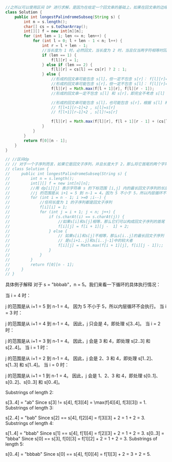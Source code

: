 ```java
//之所以可以使用区间 DP 进行求解，是因为在给定一个回文串的基础上，如果在回文串的边缘分别添加两个新的字符，可以通过判断两字符是否相等来得知新串是否回文。
class Solution {
    public int longestPalindromeSubseq(String s) {
        int n = s.length();
        char[] cs = s.toCharArray();
        int[][] f = new int[n][n]; 
        for (int len = 1; len <= n; len++) {
            for (int l = 0; l + len - 1 < n; l++) {
                int r = l + len - 1;
                //当长度为 1 时，必然回文，当长度为 2 时，当且仅当两字符相等时回文。
                if (len == 1) {
                    f[l][r] = 1;
                } else if (len == 2) {
                    f[l][r] = cs[l] == cs[r] ? 2 : 1;
                } else {
                    //形成的回文串可能包含 s[l]，但一定不包含 s[r]： f[l][r]=f[l][r−1]
                    //形成的回文串可能包含 s[r]，但一定不包含 s[l]： f[l][r]=f[l+1][r]
                    f[l][r] = Math.max(f[l + 1][r], f[l][r - 1]);
                    //形成的回文串一定不包含 s[l] 和 s[r]，即完全不考虑 s[l] 和 s[r]： f[l][r]=f[l+1][r−1]

                    //形成的回文串可能包含 s[l]，也可能包含 s[r]，根据 s[l] 和 s[r] 是否相等：
                    // f[l+1][r−1]+2 , s[l]=s[r]
                    // f[l+1][r−1]+2 , s[l]!=s[r]

                    f[l][r] = Math.max(f[l][r], f[l + 1][r - 1] + (cs[l] == cs[r] ? 2 : 0));
                }
            }
        }
        return f[0][n - 1];
    }
}

// //区间dp
// // 对于一个子序列而言，如果它是回文子序列，并且长度大于 2，那么将它首尾的两个字符去除之后，它仍然是个回文子序列。因此可以用动态规划的方法计算给定字符串的最长回文子序列。
// class Solution {
//     public int longestPalindromeSubseq(String s) {
//         int n = s.length();
//         int[][] f = new int[n][n];
//         //用 dp[i][j] 表示字符串 s 的下标范围 [i,j] 内的最长回文子序列的长度。假设字符串 s 的长度为 n，则只有当 0≤i≤j<n 时，才会有 dp[i][j]>0，否则 dp[i][j]=0。
//         //j 的范围是从 i+1 = 5 到 n-1 = 4。因为 5 不小于 5，所以内层循环不会执行。 s[4][5]不合格，接着处理s[3][4]
//         for (int i = n - 1; i >=0 ;i--) {
//             //任何长度为 1 的子序列都是回文子序列
//             f[i][i] = 1;
//             for (int j = i + 1; j < n; j++) {
//                 if (s.charAt(i) == s.charAt(j)) {
//                     //如果s[i]和s[j]相等，那么它们可以构成回文子序列的首尾
//                     f[i][j] = f[i + 1][j -  1] + 2;
//                 } else {
//                     // 如果s[i]和s[j]不相等，那么s[i..j]的最长回文子序列
//                     // 是s[i+1..j]和s[i..j-1]中的较大者
//                     f[i][j] = Math.max(f[i + 1][j], f[i][j - 1]);;
//                 }
//             }
//         }
//         return f[0][n - 1];
//     }
// }
```
具体例子解释
对于 s = "bbbab"，n = 5。我们来看一下循环的具体执行情况：

当 i = 4 时：

j 的范围是从 i+1 = 5 到 n-1 = 4。
因为 5 不小于 5，所以内层循环不会执行。
当 i = 3 时：

j 的范围是从 i+1 = 4 到 n-1 = 4。
因此，j 只会是 4，即处理 s[3..4]。
当 i = 2 时：

j 的范围是从 i+1 = 3 到 n-1 = 4。
因此，j 会是 3 和 4，即处理 s[2..3] 和 s[2..4]。
当 i = 1 时：

j 的范围是从 i+1 = 2 到 n-1 = 4。
因此，j 会是 2、3 和 4，即处理 s[1..2]、s[1..3] 和 s[1..4]。
当 i = 0 时：

j 的范围是从 i+1 = 1 到 n-1 = 4。
因此，j 会是 1、2、3 和 4，即处理 s[0..1]、s[0..2]、s[0..3] 和 s[0..4]。



Substrings of length 2:

s[3..4] = "ab"
Since s[3] != s[4], f[3][4] = \max(f[4][4], f[3][3]) = 1.
Substrings of length 3:

s[2..4] = "bab"
Since s[2] == s[4], f[2][4] = f[3][3] + 2 = 1 + 2 = 3.
Substrings of length 4:

s[1..4] = "bbab"
Since s[1] == s[4], f[1][4] = f[2][3] + 2 = 1 + 2 = 3.
s[0..3] = "bbba"
Since s[0] == s[3], f[0][3] = f[1][2] + 2 = 1 + 2 = 3.
Substrings of length 5:

s[0..4] = "bbbab"
Since s[0] == s[4], f[0][4] = f[1][3] + 2 = 3 + 2 = 5.
